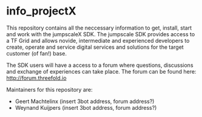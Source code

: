 # info_projectX

This repository contains all the neccessary information to get, install, start and work with the jumpscaleX SDK.  The jumpscale SDK provides access to a TF Grid and allows novide, intermediate and experienced developers to create, operate and service digital services and solutions for the target customer (of fan!) base.

 The SDK users will have a access to a forum where questions, discussions and exchange of experiences can take place.  The forum can be found here:  http://forum.threefold.io

 Maintainers for this repository are:
 - Geert Machtelinx (insert 3bot address, forum address?)
 - Weynand Kuijpers (insert 3bot address, forum address?)

 

